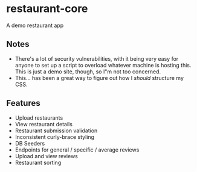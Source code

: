 # restaurant-core

A demo restaurant app

## Notes 

* There's a lot of security vulnerabilities, with it being very easy for anyone to set up a script to overload whatever machine is hosting this. This is just a demo site, though, so I"m not too concerned.
* This... has been a great way to figure out how I *should* structure my CSS.

## Features

* Upload restaurants
* View restaurant details
* Restaurant submission validation
* Inconsistent curly-brace styling
* DB Seeders
* Endpoints for general / specific / average reviews
* Upload and view reviews
* Restaurant sorting